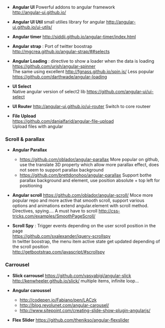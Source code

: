 * **Angular UI**
Powerful addons to angular framework   
http://angular-ui.github.io/

* **Angular UI Util** 
small utilies library for angular
http://angular-ui.github.io/ui-utils/

* **Angular timer**
http://siddii.github.io/angular-timer/index.html


* **Angular strap** : Port of twitter boostrap   
http://mgcrea.github.io/angular-strap/##selects

* **Angular Loading** : directive to show a loader when the data is loading    
https://github.com/urish/angular-spinner    
The same using excellent http://fgnass.github.io/spin.js/
Less popular
https://github.com/darthwade/angular-loading

* **UI Select**   
Native angular version of select2 lib
https://github.com/angular-ui/ui-select

* **UI Router** 
http://angular-ui.github.io/ui-router
Switch to core routeer

* **File Upload**     
https://github.com/danialfarid/angular-file-upload    
Upload files with angular

### Scroll & parallax

* **Angular Parallax**
    * https://github.com/oblador/angular-parallax
More popular on github, use the translate 3D property which allow more parallax effect, does not seem to support parallax background
    * https://github.com/brettdonohoo/angular-parallax
Support bothe parallax background and element, use position absolute + top left for positioning 

* **Angular scroll** https://github.com/oblador/angular-scroll/
Moce more popular repo and more active that smooth scroll, support various options and animations
extend angular.element with scroll method. 
Directives, spying.... 
A must have to scroll
http://css-tricks.com/examples/SmoothPageScroll/    

* **Scroll Spy** : Trigger events depending on the user scroll position in the page     
https://github.com/sxalexander/jquery-scrollspy    
In twitter boostrap, the menu item active state get updated depending of the scroll position     
http://getbootstrap.com/javascript/#scrollspy

### Carrousel

* **Slick carrousel** 
https://github.com/vasyabigi/angular-slick
http://kenwheeler.github.io/slick/
multiple items, infinite loop...

* **Angular caroussel**  
    * http://codepen.io/Fabiano/pen/LACzk
    * http://blog.revolunet.com/angular-carousel/
    * http://www.sitepoint.com/creating-slide-show-plugin-angularjs/

* **Flex Slider**
https://github.com/thenikso/angular-flexslider